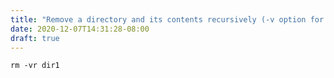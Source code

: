 ```yaml
---
title: "Remove a directory and its contents recursively (-v option for enabling verbose mode)"
date: 2020-12-07T14:31:28-08:00
draft: true
---
```


```
rm -vr dir1
```
